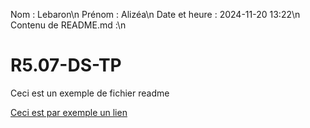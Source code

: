 Nom : Lebaron\n
Prénom : Alizéa\n
Date et heure : 2024-11-20 13:22\n
Contenu de README.md :\n
# R5.07-DS-TP

Ceci est un exemple de fichier readme

[Ceci est par exemple un lien](https://www.youtube.com/watch?v=dQw4w9WgXcQ)
